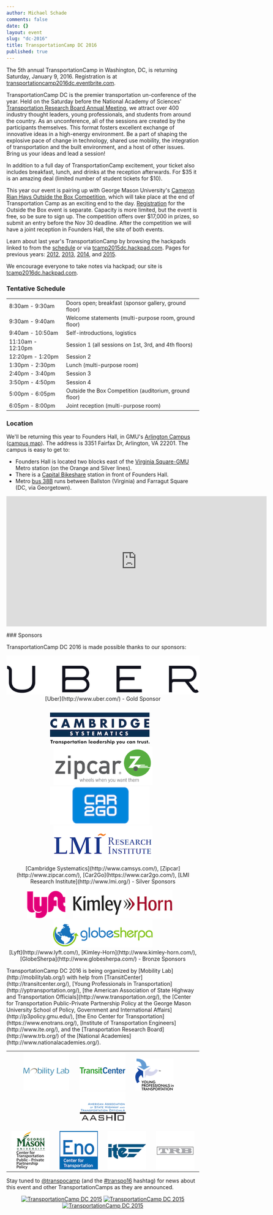 ```yaml
---
author: Michael Schade
comments: false
date: {}
layout: event
slug: "dc-2016"
title: TransportationCamp DC 2016
published: true
---
```

The 5th annual TransportationCamp in Washington, DC, is returning Saturday, January 9, 2016.
Registration is at [transportationcamp2016dc.eventbrite.com](https://transportationcamp2016dc.eventbrite.com).

TransportationCamp DC is the premier transportation un-conference of the year.
Held on the Saturday before the National Academy of Sciences' [Transportation Research Board Annual Meeting](http://www.trb.org/AnnualMeeting/), we
attract over 400 industry thought leaders, young professionals, and students from around the country.
As an unconference, all of the sessions are created by the participants themselves.
This format fosters excellent exchange of innovative ideas in a high-energy environment.
Be a part of shaping the explosive pace of change in technology, shared use mobility, the integration of transportation and the built environment,
and a host of other issues.
Bring us your ideas and lead a session!

In addition to a full day of TransportationCamp excitement, your ticket also includes breakfast, lunch, and drinks at the reception afterwards.
For $35 it is an amazing deal (limited number of student tickets for $10).

This year our event is pairing up with George Mason University's [Cameron Rian Hays Outside the Box Competition](http://outsidethebox.gmu.edu/),
which will take place at the end of Transportation Camp as an exciting end to the day.
[Registration](https://www.eventbrite.com/e/2016-hays-outside-the-box-conference-tickets-19211319574) for the Outside the Box event is separate.
Capacity is more limited, but the event is free, so be sure to sign up.
The competition offers over $17,000 in prizes, so submit an entry before the Nov 30 deadline.
After the competition we will have a joint reception in Founders Hall, the site of both events.

Learn about last year's TransportationCamp by browsing the hackpads linked to from the
[schedule](http://transportationcamp.org/events/dc-2015/schedule.html) or via [tcamp2015dc.hackpad.com](https://tcamp2015dc.hackpad.com/).
Pages for previous years: [2012](http://transportationcamp.org/events/dc/), [2013](http://transportationcamp.org/events/dc-2013/),
[2014](http://transportationcamp.org/events/dc-2014/), and [2015](http://transportationcamp.org/events/dc-2015/).

We encourage everyone to take notes via hackpad; our site is [tcamp2016dc.hackpad.com](https://tcamp2016dc.hackpad.com/).

### Tentative Schedule

<table cellpadding=0 cellspacing=0 border=0 >
<tr><td>8:30am - 9:30am</td><td>Doors open; breakfast (sponsor gallery, ground floor)</td></tr>
<tr><td>9:30am - 9:40am</td><td>Welcome statements (multi-purpose room, ground floor)</td></tr>
<tr><td>9:40am - 10:50am</td><td>Self-introductions, logistics</td></tr>
<tr><td>11:10am - 12:10pm &nbsp; </td><td>Session 1 (all sessions on 1st, 3rd, and 4th floors)</td></tr>
<tr><td>12:20pm - 1:20pm</td><td>Session 2</td></tr>
<tr><td>1:30pm - 2:30pm</td><td>Lunch (multi-purpose room)</td></tr>
<tr><td>2:40pm - 3:40pm</td><td>Session 3</td></tr>
<tr><td>3:50pm - 4:50pm</td><td>Session 4</td></tr>
<tr><td>5:00pm - 6:05pm</td><td>Outside the Box Competition (auditorium, ground floor)</td></tr>
<tr><td>6:05pm - 8:00pm</td><td>Joint reception (multi-purpose room)</td></tr>
</table>


### Location

We'll be returning this year to Founders Hall, in GMU's [Arlington Campus](http://arlington.gmu.edu/) ([campus map](http://info.gmu.edu/Maps/ArlingtonMap15.pdf)).
The address is 3351 Fairfax Dr, Arlington, VA 22201. The campus is easy to get to:

  * Founders Hall is located two blocks east of the [Virginia Square-GMU](http://www.wmata.com/rail/station_detail.cfm?station_id=98) Metro station (on the Orange and Silver lines).
  * There is a [Capital Bikeshare](http://www.capitalbikeshare.com/) station in front of Founders Hall.
  * Metro [bus 38B](http://www.wmata.com/bus/timetables/view.cfm?line=12) runs between Ballston (Virginia) and Farragut Square (DC, via Georgetown).

<iframe align=center src="https://www.google.com/maps/embed?pb=!1m18!1m12!1m3!1d1552.8558231973786!2d-77.10089523808!3d38.88483864213981!2m3!1f0!2f0!3f0!3m2!1i1024!2i768!4f13.1!3m3!1m2!1s0x89b7b6828ba038d9%3A0xdc8b8bb98b169604!2sGeorge+Mason+University-Arlington+Campus!5e0!3m2!1sen!2sus!4v1412725299805" width="680" height="340" frameborder="0" style="border:0"></iframe>
<p></p>
### Sponsors

TransportationCamp DC 2016 is made possible thanks to our sponsors:
<p align=center >
<img src="logo-uber.png"><br>
[Uber](http://www.uber.com/) - Gold Sponsor
</p>
<p align=center >
<img width=260 height=100 src="logo-camsys.png"> &nbsp;&nbsp;&nbsp; <img width=260 height=100 src="logo-zipcar.png"><br>
<img width=260 height=100 src="logo-car2go.png"> &nbsp;&nbsp;&nbsp; <img width=260 height=100 src="logo-lmi.png"><br>
[Cambridge Systematics](http://www.camsys.com/), [Zipcar](http://www.zipcar.com/), [Car2Go](https://www.car2go.com/), [LMI Research Institute](http://www.lmi.org/) - Silver Sponsors
</p>
<p align=center >
<img src="logo-lyft.png"> &nbsp;&nbsp;&nbsp; <img src="logo-kimleyhorn.png"> &nbsp;&nbsp;&nbsp; <img src="logo-globesherpa.png"><br>
[Lyft](http://www.lyft.com/), [Kimley-Horn](http://www.kimley-horn.com/), [GlobeSherpa](http://www.globesherpa.com/) - Bronze Sponsors
</p>
TransportationCamp DC 2016 is being organized by [Mobility Lab](http://mobilitylab.org/) with help from  
[TransitCenter](http://transitcenter.org/),
[Young Professionals in Transportation](http://yptransportation.org/),
[the American Association of State Highway and Transportation Officials](http://www.transportation.org/),
the [Center for Transportation Public-Private Partnership Policy at the George Mason University School of Policy, Government and International Affairs](http://p3policy.gmu.edu/),
[the Eno Center for Transportation](https://www.enotrans.org/),
[Institute of Transportation Engineers](http://www.ite.org/), and
the [Transportation Research Board](http://www.trb.org/) of the [National Academies](http://www.nationalacademies.org/).

<table cellpadding=0 cellspacing=0 border=0 width=100% >
<tr><td width=100% align=center valign=middle >
<img src="logo-mobilitylab120x100.png"> &nbsp;&nbsp;&nbsp;&nbsp;&nbsp;
<img src="logo-transitcenter.png"> &nbsp;&nbsp;&nbsp;&nbsp;&nbsp;
<img src="logo-ypt.png"> &nbsp;&nbsp;&nbsp;&nbsp;&nbsp;
<img src="logo-aashto120x100.png"><br>
<img src="logo-gmuctpppp.png"> &nbsp;&nbsp;&nbsp;&nbsp;&nbsp;
<img src="logo-eno.png"> &nbsp;&nbsp;&nbsp;&nbsp;&nbsp;
<img src="logo-ite.png"> &nbsp;&nbsp;&nbsp;&nbsp;&nbsp;
<img src="logo-trb.png">
</td></tr>
</table>

Stay tuned to [@transpocamp](https://twitter.com/transpocamp) (and the [#transpo16](https://twitter.com/search?q=%23transpo16) hashtag)
for news about this event and other TransportationCamps as they are announced.

<p align=center>
<a href="https://www.flickr.com/photos/mvjantzen/15662555003/" title="TransportationCamp DC 2015"><img src="https://farm8.staticflickr.com/7496/15662555003_46ee1c9fa6_m.jpg" width="198" height="132" alt="TransportationCamp DC 2015"></a>
<a href="https://www.flickr.com/photos/mvjantzen/15663480523/" title="The Board"><img src="https://farm9.staticflickr.com/8641/15663480523_4180b79746_m.jpg" width="198" height="132" alt="TransportationCamp DC 2015"></a>
<a href="https://www.flickr.com/photos/mvjantzen/16281595951/" title="Founders Hall"><img src="https://farm8.staticflickr.com/7512/16281595951_b0d6039a92_m.jpg" width="198" height="132" alt="TransportationCamp DC 2015"></a>
